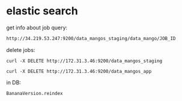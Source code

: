 # elastic search

get info about job query:

```bash
http://34.219.53.247:9200/data_mangos_staging/data_mango/JOB_ID
```

delete jobs:

```
curl -X DELETE http://172.31.3.46:9200/data_mangos_staging
```

```
curl -X DELETE http://172.31.3.46:9200/data_mangos_app
```

in DB:

```bash
BananaVersion.reindex
```